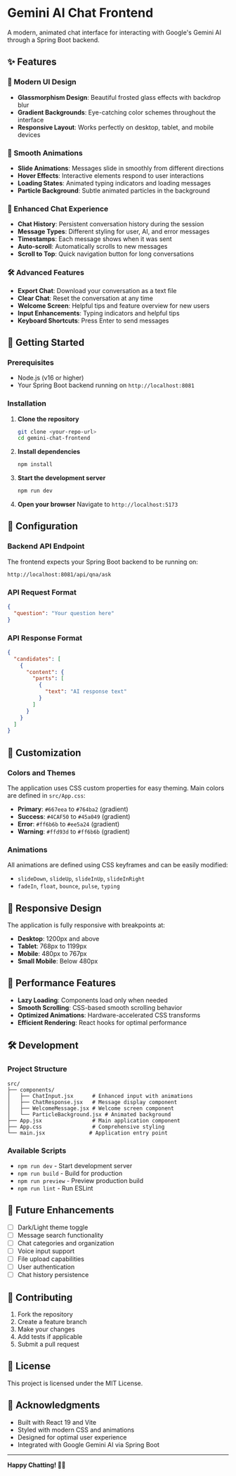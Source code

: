 # Gemini AI Chat Frontend

A modern, animated chat interface for interacting with Google's Gemini AI through a Spring Boot backend.

## ✨ Features

### 🎨 Modern UI Design
- **Glassmorphism Design**: Beautiful frosted glass effects with backdrop blur
- **Gradient Backgrounds**: Eye-catching color schemes throughout the interface
- **Responsive Layout**: Works perfectly on desktop, tablet, and mobile devices

### 🚀 Smooth Animations
- **Slide Animations**: Messages slide in smoothly from different directions
- **Hover Effects**: Interactive elements respond to user interactions
- **Loading States**: Animated typing indicators and loading messages
- **Particle Background**: Subtle animated particles in the background

### 💬 Enhanced Chat Experience
- **Chat History**: Persistent conversation history during the session
- **Message Types**: Different styling for user, AI, and error messages
- **Timestamps**: Each message shows when it was sent
- **Auto-scroll**: Automatically scrolls to new messages
- **Scroll to Top**: Quick navigation button for long conversations

### 🛠️ Advanced Features
- **Export Chat**: Download your conversation as a text file
- **Clear Chat**: Reset the conversation at any time
- **Welcome Screen**: Helpful tips and feature overview for new users
- **Input Enhancements**: Typing indicators and helpful tips
- **Keyboard Shortcuts**: Press Enter to send messages

## 🎯 Getting Started

### Prerequisites
- Node.js (v16 or higher)
- Your Spring Boot backend running on `http://localhost:8081`

### Installation

1. **Clone the repository**
   ```bash
   git clone <your-repo-url>
   cd gemini-chat-frontend
   ```

2. **Install dependencies**
   ```bash
   npm install
   ```

3. **Start the development server**
   ```bash
   npm run dev
   ```

4. **Open your browser**
   Navigate to `http://localhost:5173`

## 🔧 Configuration

### Backend API Endpoint
The frontend expects your Spring Boot backend to be running on:
```
http://localhost:8081/api/qna/ask
```

### API Request Format
```json
{
  "question": "Your question here"
}
```

### API Response Format
```json
{
  "candidates": [
    {
      "content": {
        "parts": [
          {
            "text": "AI response text"
          }
        ]
      }
    }
  ]
}
```

## 🎨 Customization

### Colors and Themes
The application uses CSS custom properties for easy theming. Main colors are defined in `src/App.css`:

- **Primary**: `#667eea` to `#764ba2` (gradient)
- **Success**: `#4CAF50` to `#45a049` (gradient)
- **Error**: `#ff6b6b` to `#ee5a24` (gradient)
- **Warning**: `#ffd93d` to `#ff6b6b` (gradient)

### Animations
All animations are defined using CSS keyframes and can be easily modified:
- `slideDown`, `slideUp`, `slideInUp`, `slideInRight`
- `fadeIn`, `float`, `bounce`, `pulse`, `typing`

## 📱 Responsive Design

The application is fully responsive with breakpoints at:
- **Desktop**: 1200px and above
- **Tablet**: 768px to 1199px
- **Mobile**: 480px to 767px
- **Small Mobile**: Below 480px

## 🚀 Performance Features

- **Lazy Loading**: Components load only when needed
- **Smooth Scrolling**: CSS-based smooth scrolling behavior
- **Optimized Animations**: Hardware-accelerated CSS transforms
- **Efficient Rendering**: React hooks for optimal performance

## 🛠️ Development

### Project Structure
```
src/
├── components/
│   ├── ChatInput.jsx      # Enhanced input with animations
│   ├── ChatResponse.jsx   # Message display component
│   ├── WelcomeMessage.jsx # Welcome screen component
│   └── ParticleBackground.jsx # Animated background
├── App.jsx                # Main application component
├── App.css                # Comprehensive styling
└── main.jsx              # Application entry point
```

### Available Scripts
- `npm run dev` - Start development server
- `npm run build` - Build for production
- `npm run preview` - Preview production build
- `npm run lint` - Run ESLint

## 🔮 Future Enhancements

- [ ] Dark/Light theme toggle
- [ ] Message search functionality
- [ ] Chat categories and organization
- [ ] Voice input support
- [ ] File upload capabilities
- [ ] User authentication
- [ ] Chat history persistence

## 🤝 Contributing

1. Fork the repository
2. Create a feature branch
3. Make your changes
4. Add tests if applicable
5. Submit a pull request

## 📄 License

This project is licensed under the MIT License.

## 🙏 Acknowledgments

- Built with React 19 and Vite
- Styled with modern CSS and animations
- Designed for optimal user experience
- Integrated with Google Gemini AI via Spring Boot

---

**Happy Chatting! 🤖✨**
